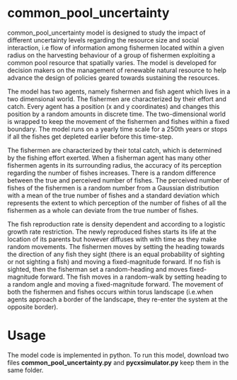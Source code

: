 # common_pool_uncertainty 

common_pool_uncertainty model is designed to study the impact of  different uncertainty levels regarding the resource size and  social interaction, i.e flow of information among fishermen located within a given radius on the harvesting behaviour of a group of fishermen exploiting a common pool resource that spatially varies. The model is developed for decision makers on the management  of renewable natural resource to help advance the design of policies geared towards sustaining the resources.

The model has two agents, namely fishermen  and fish agent which lives in a two dimensional world. The fishermen are characterized by their effort and catch. Every agent has a position (x and y coordinates) and changes this position by a random amounts in discrete time. The two-dimensional world is wrapped to keep the movement of the fishermen and fishes within a fixed boundary.  The model runs on a yearly time scale for a 250th years or stops if all the fishes get depleted earlier before this time-step.

The fishermen are characterized by their total catch, which is determined by the fishing effort exerted. When a fisherman agent has many other fishermen agents in its surrounding radius, the accuracy of its perception regarding the number of fishes increases. There is a random difference between the true and perceived number of fishes. The perceived number of fishes of the fishermen is a random number from a Gaussian distribution with a mean of the true number of fishes and a standard deviation  which represents the extent to which perception of the number of fishes of all the fishermen as a whole can deviate from the true number of fishes. 

The fish reproduction rate is density dependent and according to a logistic growth rate restriction. The newly reproduced fishes starts its life at the location of its parents but however diffuses with  with time as they make random movements. The fishermen moves by setting the heading towards the direction of any fish they sight (there is an equal probability of sighting or not sighting a fish) and moving a fixed-magnitude forward. If no fish is sighted, then the fisherman set a random-heading and moves fixed-magnitude forward. The fish moves in a random-walk by setting heading to a random angle and moving a fixed-magnitude  forward.  The movement of both the fishermen and fishes occurs within torus landscape (i.e.when agents approach a border of the landscape, they re-enter the system at the opposite border).


# Usage
The model code is implemented in python. To run this model, download two files **common_pool_uncertainty.py** and **pycxsimulator.py** keep them in the same folder.
